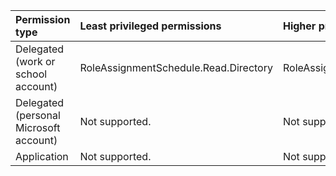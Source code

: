 |Permission type|Least privileged permissions|Higher privileged permissions|
|:---|:---|:---|
|Delegated (work or school account)|RoleAssignmentSchedule.Read.Directory|RoleAssignmentSchedule.ReadWrite.Directory|
|Delegated (personal Microsoft account)|Not supported.|Not supported.|
|Application|Not supported.|Not supported.|